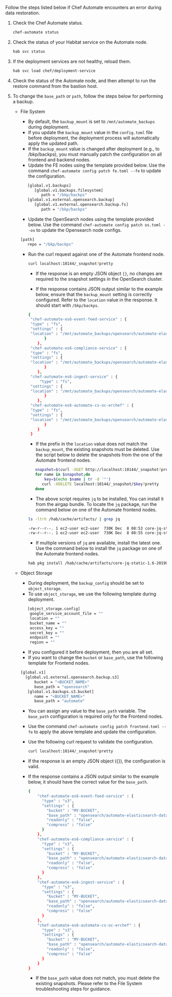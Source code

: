 Follow the steps listed below if Chef Automate encounters an error during data restoration.

1. Check the Chef Automate status.

   ```sh
   chef-automate status
   ```

2. Check the status of your Habitat service on the Automate node.

   ```sh
   hab svc status
   ```

3. If the deployment services are not healthy, reload them.

    ```sh
    hab svc load chef/deployment-service
    ```

4. Check the status of the Automate node, and then attempt to run the restore command from the bastion host.

5. To change the `base_path` or `path`, follow the steps below for performing a backup.

   * File System

      * By default, the `backup_mount` is set to `/mnt/automate_backups` during deployment.
      * If you update the `backup_mount` value in the `config.toml` file before deployment, the deployment process will automatically apply the updated path.
      * If the `backup_mount` value is changed after deployment (e.g., to /bkp/backps), you must manually patch the configuration on all frontend and backend nodes.
      * Update the FE nodes using the template provided below. Use the command  `chef-automate config patch fe.toml --fe` to update the configuration.

      ```sh
         [global.v1.backups]
            [global.v1.backups.filesystem]
               path = "/bkp/backps"
         [global.v1.external.opensearch.backup]
            [global.v1.external.opensearch.backup.fs]
               path = "/bkp/backps"
      ```

      * Update the OpenSearch nodes using the template provided below. Use the command  `chef-automate config patch os.toml --os` to update the Opensearch node configs.

      ```sh
      [path]
         repo = "/bkp/backps"
      ```

      * Run the curl request against one of the Automate frontend node.

        ```sh
        curl localhost:10144/_snapshot?pretty
        ```

         * If the response is an empty JSON object `{}`, no changes are required to the snapshot settings in the OpenSearch cluster.

         * If the response contains JSON output similar to the example below, ensure that the `backup_mount` setting is correctly configured. Refer to the `location` value in the response. It should start with `/bkp/backps`.

        ```sh
        {
         "chef-automate-es6-event-feed-service" : {
         "type" : "fs",
         "settings" : {
         "location" : "/mnt/automate_backups/opensearch/automate-elasticsearch-data/chef-automate-es6-event-feed-service"
               }
            },
         "chef-automate-es6-compliance-service" : {
         "type" : "fs",
         "settings" : {
         "location" : "/mnt/automate_backups/opensearch/automate-elasticsearch-data/chef-automate-es6-compliance-service"
               }
            },
         "chef-automate-es6-ingest-service" : {
             "type" : "fs",
         "settings" : {
         "location" : "/mnt/automate_backups/opensearch/automate-elasticsearch-data/chef-automate-es6-ingest-service"
               }
            },
         "chef-automate-es6-automate-cs-oc-erchef" : {
         "type" : "fs",
         "settings" : {
         "location" : "/mnt/automate_backups/opensearch/automate-elasticsearch-data/chef-automate-es6-automate-cs-oc-erchef"
               }
            }
         }
        ```

         * If the prefix in the `location` value does not match the `backup_mount`, the existing snapshots must be deleted. Use the script below to delete the snapshots from the one of the Automate frontend nodes.

         ```sh
            snapshot=$(curl -XGET http://localhost:10144/_snapshot?pretty | jq 'keys[]')
            for name in $snapshot;do
	            key=$(echo $name | tr -d '"')
               curl -XDELETE localhost:10144/_snapshot/$key?pretty
            done
         ```

         * The above script requires `jq` to be installed, You can install it from the airgap bundle. To locate the `jq` package, run the command below on one of the Automate frontend nodes.

         ```sh
         ls -ltrh /hab/cache/artifacts/ | grep jq

         -rw-r--r--. 1 ec2-user ec2-user  730K Dec  8 08:53 core-jq-static-1.6-20220312062012-x86_64-linux.hart
         -rw-r--r--. 1 ec2-user ec2-user  730K Dec  8 08:55 core-jq-static-1.6-20190703002933-x86_64-linux.hart
         ```

         * If multiple versions of `jq` are available, install the latest one. Use the command below to install the `jq` package on one of the Automate frontend nodes.

         ```sh
         hab pkg install /hab/cache/artifacts/core-jq-static-1.6-20190703002933-x86_64-linux.hart -bf
         ```

   * Object Storage

      * During deployment, the `backup_config` should be set to `object_storage`.
      * To use `object_storage`, we use the following template during deployment.

      ```sh
         [object_storage.config]
          google_service_account_file = ""
          location = ""
          bucket_name = ""
          access_key = ""
          secret_key = ""
          endpoint = ""
          region = ""
      ```

      * If you configured it before deployment, then you are all set.
      * If you want to change the `bucket` or `base_path`, use the following template for Frontend nodes.

      ```sh
      [global.v1]
        [global.v1.external.opensearch.backup.s3]
            bucket = "<BUCKET_NAME>"
            base_path = "opensearch"
         [global.v1.backups.s3.bucket]
            name = "<BUCKET_NAME>"
            base_path = "automate"
      ```

      * You can assign any value to the `base_path` variable. The `base_path` configuration is required only for the Frontend nodes.
      * Use the command `chef-automate config patch frontend.toml --fe` to apply the above template and update the configuration.
      * Use the following curl request to validate the configuration.

         ```sh
         curl localhost:10144/_snapshot?pretty
         ```

      * If the response is an empty JSON object ({}), the configuration is valid.

      * If the response contains a JSON output similar to the example below, it should have the correct value for the `base_path`.

         ```sh
         {
             "chef-automate-es6-event-feed-service" : {
               "type" : "s3",
               "settings" : {
                 "bucket" : "MY-BUCKET",
                 "base_path" : "opensearch/automate-elasticsearch-data/chef-automate-es6-event-feed-service",
                 "readonly" : "false",
                 "compress" : "false"
               }
             },
             "chef-automate-es6-compliance-service" : {
               "type" : "s3",
               "settings" : {
                 "bucket" : "MY-BUCKET",
                 "base_path" : "opensearch/automate-elasticsearch-data/chef-automate-es6-compliance-service",
                 "readonly" : "false",
                 "compress" : "false"
               }
             },
             "chef-automate-es6-ingest-service" : {
               "type" : "s3",
               "settings" : {
                 "bucket" : "MY-BUCKET",
                 "base_path" : "opensearch/automate-elasticsearch-data/chef-automate-es6-ingest-service",
                 "readonly" : "false",
                 "compress" : "false"
               }
             },
             "chef-automate-es6-automate-cs-oc-erchef" : {
               "type" : "s3",
               "settings" : {
                 "bucket" : "MY-BUCKET",
                 "base_path" : "opensearch/automate-elasticsearch-data/chef-automate-es6-automate-cs-oc-erchef",
                 "readonly" : "false",
                 "compress" : "false"
               }
             }
         }
         ```

         * If the `base_path` value does not match, you must delete the existing snapshots. Please refer to the File System troubleshooting steps for guidance.

